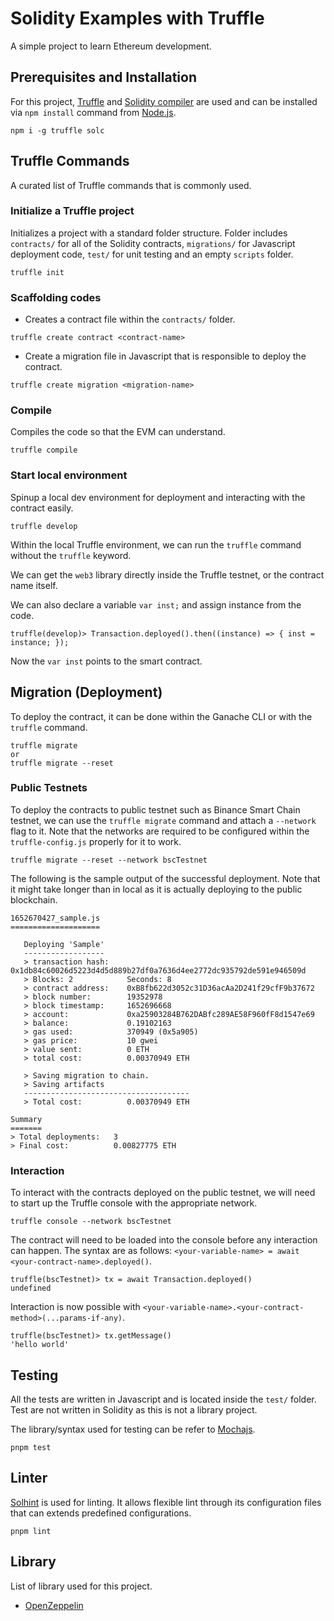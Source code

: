 # Solidity Examples with Truffle

A simple project to learn Ethereum development.

## Prerequisites and Installation

For this project, [Truffle](https://trufflesuite.com/docs/truffle/getting-started/installation/) and [Solidity compiler](https://docs.soliditylang.org/en/v0.8.10/using-the-compiler.html) are used and can be installed via `npm install` command from [Node.js](https://nodejs.org/en/).

```
npm i -g truffle solc
```

## Truffle Commands

A curated list of Truffle commands that is commonly used.

### Initialize a Truffle project

Initializes a project with a standard folder structure. Folder includes `contracts/` for all of the Solidity contracts, `migrations/` for Javascript deployment code, `test/` for unit testing and an empty `scripts` folder.

```
truffle init
```

### Scaffolding codes

- Creates a contract file within the `contracts/` folder.

```
truffle create contract <contract-name>
```

- Create a migration file in Javascript that is responsible to deploy the contract.

```
truffle create migration <migration-name>
```

### Compile

Compiles the code so that the EVM can understand.

```
truffle compile
```

### Start local environment

Spinup a local dev environment for deployment and interacting with the contract easily.

```
truffle develop
```

Within the local Truffle environment, we can run the `truffle` command without the `truffle` keyword.

We can get the `web3` library directly inside the Truffle testnet, or the contract name itself.

We can also declare a variable `var inst;` and assign instance from the code.

```
truffle(develop)> Transaction.deployed().then((instance) => { inst = instance; });
```

Now the `var inst` points to the smart contract.

## Migration (Deployment)

To deploy the contract, it can be done within the Ganache CLI or with the `truffle` command.

```
truffle migrate
or
truffle migrate --reset
```

### Public Testnets

To deploy the contracts to public testnet such as Binance Smart Chain testnet, we can use the `truffle migrate` command and attach a `--network` flag to it. Note that the networks are required to be configured within the `truffle-config.js` properly for it to work.

```
truffle migrate --reset --network bscTestnet
```

The following is the sample output of the successful deployment. Note that it might take longer than in local as it is actually deploying to the public blockchain.

```
1652670427_sample.js
====================

   Deploying 'Sample'
   ------------------
   > transaction hash:    0x1db84c60026d5223d4d5d889b27df0a7636d4ee2772dc935792de591e946509d
   > Blocks: 2            Seconds: 8
   > contract address:    0xB8fb622d3052c31D36acAa2D241f29cfF9b37672
   > block number:        19352978
   > block timestamp:     1652696668
   > account:             0xa25903284B762DABfc289AE58F960fF8d1547e69
   > balance:             0.19102163
   > gas used:            370949 (0x5a905)
   > gas price:           10 gwei
   > value sent:          0 ETH
   > total cost:          0.00370949 ETH

   > Saving migration to chain.
   > Saving artifacts
   -------------------------------------
   > Total cost:          0.00370949 ETH

Summary
=======
> Total deployments:   3
> Final cost:          0.00827775 ETH
```

### Interaction

To interact with the contracts deployed on the public testnet, we will need to start up the Truffle console with the appropriate network.

```
truffle console --network bscTestnet
```

The contract will need to be loaded into the console before any interaction can happen. The syntax are as follows: `<your-variable-name> = await <your-contract-name>.deployed()`.

```
truffle(bscTestnet)> tx = await Transaction.deployed()
undefined
```

Interaction is now possible with `<your-variable-name>.<your-contract-method>(...params-if-any)`.

```
truffle(bscTestnet)> tx.getMessage()
'hello world'
```

## Testing

All the tests are written in Javascript and is located inside the `test/` folder. Test are not written in Solidity as this is not a library project.

The library/syntax used for testing can be refer to [Mochajs](https://mochajs.org/).

```
pnpm test
```

## Linter

[Solhint](https://protofire.github.io/solhint/) is used for linting. It allows flexible lint through its configuration files that can extends predefined configurations.

```
pnpm lint
```

## Library

List of library used for this project.

- [OpenZeppelin](https://github.com/OpenZeppelin/openzeppelin-contracts)
